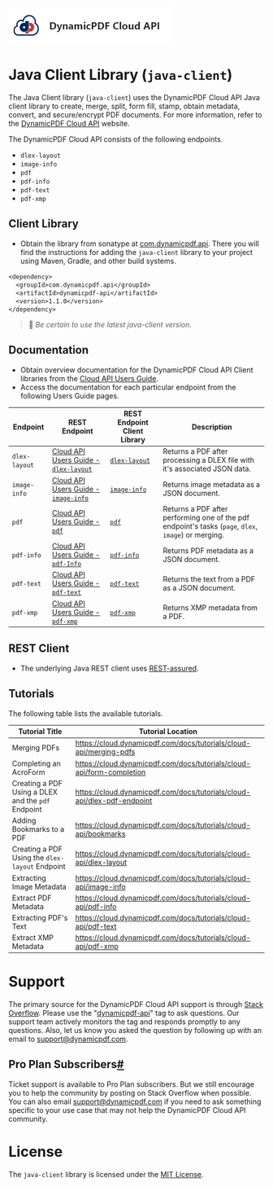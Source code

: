 ![](./logo-banner2.png)

# Java Client Library (`java-client`)

The Java Client library (`java-client`) uses the DynamicPDF Cloud API Java client library to create, merge, split, form fill, stamp, obtain metadata, convert, and secure/encrypt PDF documents. For more information, refer to the [DynamicPDF Cloud API](https://cloud.dynamicpdf.com/) website.

The DynamicPDF Cloud API consists of the following endpoints.

* `dlex-layout`
* `image-info`
* `pdf`
* `pdf-info`
* `pdf-text`
* `pdf-xmp`

## Client Library

* Obtain the library from sonatype at [com.dynamicpdf.api](https://search.maven.org/search?q=g:com.dynamicpdf.api). There you will find the instructions for adding the `java-client` library to your project using Maven, Gradle, and other build systems.

```
<dependency>
  <groupId>com.dynamicpdf.api</groupId>
  <artifactId>dynamicpdf-api</artifactId>
  <version>1.1.0</version>
</dependency>
```

> :memo: *Be certain to use the latest java-client version.*

## Documentation

* Obtain overview documentation for the DynamicPDF Cloud API Client libraries from the [Cloud API Users Guide](https://cloud.dynamicpdf.com/docs/usersguide/cloud-api/client-libraries/cloud-api-client-libraries).
* Access the documentation for each particular endpoint from the following Users Guide pages. 

| Endpoint      | REST Endpoint                                                | REST Endpoint Client Library                                 | Description                                                  |
| ------------- | ------------------------------------------------------------ | ------------------------------------------------------------ | ------------------------------------------------------------ |
| `dlex-layout` | [Cloud API Users Guide - `dlex-layout`](https://cloud.dynamicpdf.com/docs/usersguide/cloud-api/cloud-api-dlex-layout) | [`dlex-layout`](https://cloud.dynamicpdf.com/docs/usersguide/cloud-api/client-libraries/client-api-dlex-layout) | Returns a PDF after processing a DLEX file with it's associated JSON data. |
| `image-info`  | [Cloud API Users Guide - `image-info`](https://cloud.dynamicpdf.com/docs/usersguide/cloud-api/cloud-api-image-info) | [`image-info`](https://cloud.dynamicpdf.com/docs/usersguide/cloud-api/client-libraries/client-api-image-info) | Returns image metadata as a JSON document.                   |
| `pdf`         | [Cloud API Users Guide - `pdf`](https://cloud.dynamicpdf.com/docs/usersguide/cloud-api/cloud-api-pdf) | [`pdf`](https://cloud.dynamicpdf.com/docs/usersguide/cloud-api/client-libraries/client-api-pdf) | Returns a PDF after performing one of the pdf endpoint's tasks (`page`, `dlex`, `image`) or merging. |
| `pdf-info`    | [Cloud API Users Guide - `pdf-Info`](https://cloud.dynamicpdf.com/docs/usersguide/cloud-api/cloud-api-pdf-info) | [`pdf-info`](https://cloud.dynamicpdf.com/docs/usersguide/cloud-api/client-libraries/client-api-pdf-info) | Returns PDF metadata as a JSON document.                     |
| `pdf-text`    | [Cloud API Users Guide - `pdf-text`](https://cloud.dynamicpdf.com/docs/usersguide/cloud-api/cloud-api-pdf-text) | [`pdf-text`](https://cloud.dynamicpdf.com/docs/usersguide/cloud-api/client-libraries/client-api-pdf-text) | Returns the text from a PDF as a JSON document.              |
| `pdf-xmp`     | [Cloud API Users Guide - `pdf-xmp`](https://cloud.dynamicpdf.com/docs/usersguide/cloud-api/cloud-api-pdf-xmp) | [`pdf-xmp`](https://cloud.dynamicpdf.com/docs/usersguide/cloud-api/client-libraries/client-api-pdf-xmp) | Returns XMP metadata from a PDF.                             |

## REST Client

* The underlying Java REST client uses  [REST-assured](https://rest-assured.io/).

## **Tutorials**

The following table lists the available tutorials.

| Tutorial Title                                     | Tutorial Location                                            |
| -------------------------------------------------- | ------------------------------------------------------------ |
| Merging PDFs                                       | https://cloud.dynamicpdf.com/docs/tutorials/cloud-api/merging-pdfs |
| Completing an AcroForm                             | https://cloud.dynamicpdf.com/docs/tutorials/cloud-api/form-completion |
| Creating a PDF Using a DLEX and the `pdf` Endpoint | https://cloud.dynamicpdf.com/docs/tutorials/cloud-api/dlex-pdf-endpoint |
| Adding Bookmarks to a PDF                          | https://cloud.dynamicpdf.com/docs/tutorials/cloud-api/bookmarks |
| Creating a PDF Using the `dlex-layout` Endpoint    | https://cloud.dynamicpdf.com/docs/tutorials/cloud-api/dlex-layout |
| Extracting Image Metadata                          | https://cloud.dynamicpdf.com/docs/tutorials/cloud-api/image-info |
| Extract PDF Metadata                               | https://cloud.dynamicpdf.com/docs/tutorials/cloud-api/pdf-info |
| Extracting PDF's Text                              | https://cloud.dynamicpdf.com/docs/tutorials/cloud-api/pdf-text |
| Extract XMP Metadata                               | https://cloud.dynamicpdf.com/docs/tutorials/cloud-api/pdf-xmp |

# Support

The primary source for the DynamicPDF Cloud API support is through [Stack Overflow](https://stackoverflow.com/questions/tagged/dynamicpdf-api). Please use the "[dynamicpdf-api](https://stackoverflow.com/questions/tagged/dynamicpdf-api)" tag to ask questions. Our support team actively monitors the tag and responds promptly to any questions.  Also, let us know you asked the question by following up with an email to [support@dynamicpdf.com](mailto:support@dynamicpdf.com). 

## Pro Plan Subscribers[#](https://cloud.dynamicpdf.com/support#pro-plan-subscribers)

Ticket support is available to Pro Plan subscribers. But we still encourage you to help the community by posting on Stack Overflow when possible. You can also email [support@dynamicpdf.com](mailto:support@dynamicpdf.com) if you need to ask something specific to your use case that may not help the DynamicPDF Cloud API community.
# License

The `java-client` library is licensed under the [MIT License](./LICENSE).
